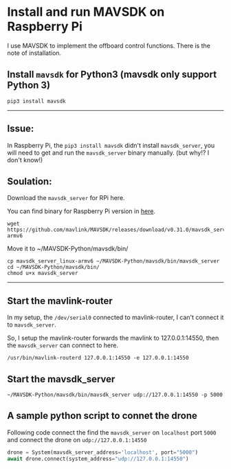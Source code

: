 # Install and run MAVSDK on Raspberry Pi

I use MAVSDK to implement the offboard control functions. There is the note of installation.

## Install `mavsdk` for Python3 (mavsdk only support Python 3)

    pip3 install mavsdk

---
## Issue: 
In Raspberry Pi, the `pip3 install mavsdk` didn't install `mavsdk_server`, you will need to get and run the `mavsdk_server` binary manually. (but why!? I don't know!)

## Soulation:
Download the `mavsdk_server` for RPi here.

You can find binary for Raspberry Pi version in [here](https://github.com/mavlink/mavsdk/releases).

    wget https://github.com/mavlink/MAVSDK/releases/download/v0.31.0/mavsdk_server_linux-armv6

Move it to ~/MAVSDK-Python/mavsdk/bin/

    cp mavsdk_server_linux-armv6 ~/MAVSDK-Python/mavsdk/bin/mavsdk_server
    cd ~/MAVSDK-Python/mavsdk/bin/
    chmod u+x mavsdk_server
---

## Start the mavlink-router
In my setup, the `/dev/serial0` connected to mavlink-router, I can't connect it to `mavsdk_server`.

So, I setup the mavlink-router forwards the mavlink to 127.0.0.1:14550, then the `mavsdk_server` can connect to here.

    /usr/bin/mavlink-routerd 127.0.0.1:14550 -e 127.0.0.1:14550

## Start the mavsdk_server

    ~/MAVSDK-Python/mavsdk/bin/mavsdk_server udp://127.0.0.1:14550 -p 5000   

## A sample python script to connet the drone
Following code connect the find the `mavsdk_server` on `localhost` port `5000` and connect the drone on `udp://127.0.0.1:14550`
```python
drone = System(mavsdk_server_address='localhost', port="5000")
await drone.connect(system_address="udp://127.0.0.1:14550")
```